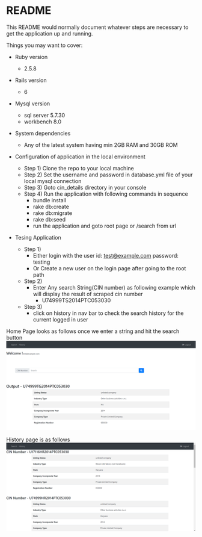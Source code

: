# README

This README would normally document whatever steps are necessary to get the
application up and running.

Things you may want to cover:

* Ruby version
    - 2.5.8
* Rails version
    - 6 
* Mysql version
    - sql server 5.7.30
    - workbench 8.0
* System dependencies
    - Any of the latest system having min 2GB RAM and 30GB ROM 

* Configuration of application in the local environment
    - Step 1) Clone the repo to your local machine
    - Step 2) Set the username and password in database.yml file of your local mysql connection
    - Step 3) Goto cin_details directory in your console
    - Step 4) Run the application with following commands in sequence 
        - bundle install
        - rake db:create
        - rake db:migrate
        - rake db:seed
        - run the application and goto root page or /search from url 


* Tesing Application
    - Step 1) 
        - Either login with the user id: test@example.com password: testing
        - Or Create a new user on the login page after going to the root path
    - Step 2)
        - Enter Any search String(CIN number) as following example which will display the result of scraped cin number
            - U74999TS2014PTC053030
    - Step 3)
        - click on history in nav bar to check the search history for the current logged in user

Home Page looks as follows once we enter a string and hit the search button
![Screenshot](home_screenshot.png)

History page is as follows
![Screenshot](history_screenshot.png)
    
